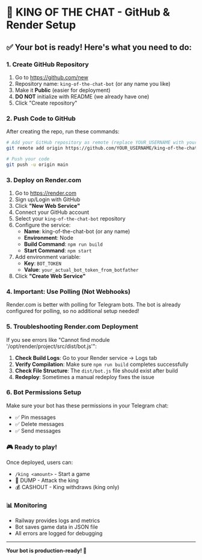 # 🚀 KING OF THE CHAT - GitHub & Render Setup

## ✅ Your bot is ready! Here's what you need to do:

### 1. Create GitHub Repository
1. Go to https://github.com/new
2. Repository name: `king-of-the-chat-bot` (or any name you like)
3. Make it **Public** (easier for deployment)
4. **DO NOT** initialize with README (we already have one)
5. Click "Create repository"

### 2. Push Code to GitHub
After creating the repo, run these commands:

```bash
# Add your GitHub repository as remote (replace YOUR_USERNAME with your GitHub username)
git remote add origin https://github.com/YOUR_USERNAME/king-of-the-chat-bot.git

# Push your code
git push -u origin main
```

### 3. Deploy on Render.com
1. Go to https://render.com
2. Sign up/Login with GitHub
3. Click **"New Web Service"**
4. Connect your GitHub account
5. Select your `king-of-the-chat-bot` repository
6. Configure the service:
   - **Name**: king-of-the-chat-bot (or any name)
   - **Environment**: Node
   - **Build Command**: `npm run build`
   - **Start Command**: `npm start`
7. Add environment variable:
   - **Key**: `BOT_TOKEN`
   - **Value**: `your_actual_bot_token_from_botfather`
8. Click **"Create Web Service"**

### 4. Important: Use Polling (Not Webhooks)
Render.com is better with polling for Telegram bots. The bot is already configured for polling, so no additional setup needed!

### 5. Troubleshooting Render.com Deployment

If you see errors like "Cannot find module '/opt/render/project/src/dist/bot.js'":

1. **Check Build Logs**: Go to your Render service → Logs tab
2. **Verify Compilation**: Make sure `npm run build` completes successfully
3. **Check File Structure**: The `dist/bot.js` file should exist after build
4. **Redeploy**: Sometimes a manual redeploy fixes the issue

### 6. Bot Permissions Setup
Make sure your bot has these permissions in your Telegram chat:
- ✅ Pin messages
- ✅ Delete messages
- ✅ Send messages

### 🎮 Ready to play!
Once deployed, users can:
- `/king <amount>` - Start a game
- 👊 DUMP - Attack the king
- 💰 CASHOUT - King withdraws (king only)

### 📊 Monitoring
- Railway provides logs and metrics
- Bot saves game data in JSON file
- All errors are logged for debugging

---
**Your bot is production-ready! 🎉**
